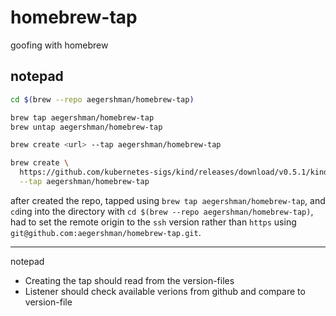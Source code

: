 # homebrew-tap

goofing with homebrew

## notepad

```sh
cd $(brew --repo aegershman/homebrew-tap)

brew tap aegershman/homebrew-tap
brew untap aegershman/homebrew-tap

brew create <url> --tap aegershman/homebrew-tap

brew create \
  https://github.com/kubernetes-sigs/kind/releases/download/v0.5.1/kind-darwin-amd64 \
  --tap aegershman/homebrew-tap
```

after created the repo, tapped using `brew tap aegershman/homebrew-tap`, and `cd`ing into the directory with `cd $(brew --repo aegershman/homebrew-tap)`, had to set the remote origin to the `ssh` version rather than `https` using `git@github.com:aegershman/homebrew-tap.git`.

---

notepad

- Creating the tap should read from the version-files
- Listener should check available verions from github and compare to version-file
